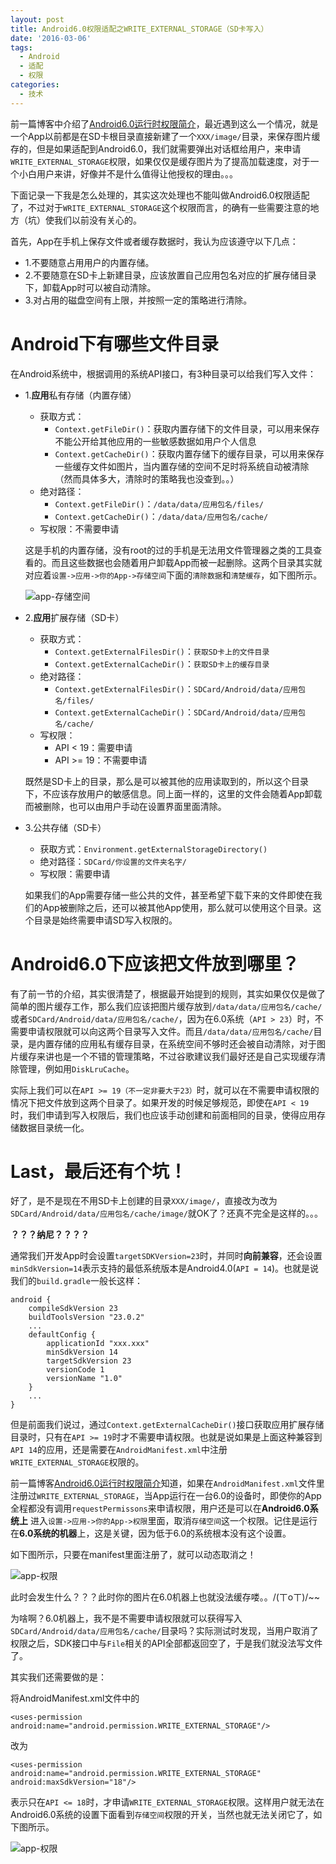 ```yaml
---
layout: post
title: Android6.0权限适配之WRITE_EXTERNAL_STORAGE（SD卡写入）
date: '2016-03-06'
tags:
  - Android
  - 适配
  - 权限
categories: 
  - 技术
---
```


前一篇博客中介绍了[Android6.0运行时权限简介](http://unclechen.github.io/2016/03/05/Android6.0运行时权限简介/)，最近遇到这么一个情况，就是一个App以前都是在SD卡根目录直接新建了一个`XXX/image/`目录，来保存图片缓存的，但是如果适配到Android6.0，我们就需要弹出对话框给用户，来申请`WRITE_EXTERNAL_STORAGE`权限，如果仅仅是缓存图片为了提高加载速度，对于一个小白用户来讲，好像并不是什么值得让他授权的理由。。。

下面记录一下我是怎么处理的，其实这次处理也不能叫做Android6.0权限适配了，不过对于`WRITE_EXTERNAL_STORAGE`这个权限而言，的确有一些需要注意的地方（坑）使我们以前没有关心的。

首先，App在手机上保存文件或者缓存数据时，我认为应该遵守以下几点：

- 1.不要随意占用用户的内置存储。
- 2.不要随意在SD卡上新建目录，应该放置自己应用包名对应的扩展存储目录下，卸载App时可以被自动清除。
- 3.对占用的磁盘空间有上限，并按照一定的策略进行清除。

<!-- more -->

# Android下有哪些文件目录

在Android系统中，根据调用的系统API接口，有3种目录可以给我们写入文件：

- 1.**应用**私有存储（内置存储）
	- 获取方式：
		- `Context.getFileDir()`：获取内置存储下的文件目录，可以用来保存不能公开给其他应用的一些敏感数据如用户个人信息
		- `Context.getCacheDir()`：获取内置存储下的缓存目录，可以用来保存一些缓存文件如图片，当内置存储的空间不足时将系统自动被清除（然而具体多大，清除时的策略我也没查到。。）
	- 绝对路径：
		- `Context.getFileDir()`：`/data/data/应用包名/files/`
		- `Context.getCacheDir()`：`/data/data/应用包名/cache/`
	- 写权限：不需要申请
	
	这是手机的内置存储，没有root的过的手机是无法用文件管理器之类的工具查看的。而且这些数据也会随着用户卸载App而被一起删除。这两个目录其实就对应着`设置->应用->你的App->存储空间`下面的`清除数据`和`清楚缓存`，如下图所示。
	
	![app-存储空间](/content/images/app-storage.png)
	
- 2.**应用**扩展存储（SD卡）
	- 获取方式：
		- `Context.getExternalFilesDir()`：`获取SD卡上的文件目录`
		- `Context.getExternalCacheDir()`：`获取SD卡上的缓存目录`
	- 绝对路径：
		 - `Context.getExternalFilesDir()`：`SDCard/Android/data/应用包名/files/`
		- `Context.getExternalCacheDir()`：`SDCard/Android/data/应用包名/cache/`
	- 写权限：
		- API < 19：需要申请
		- API >= 19：不需要申请
		
	既然是SD卡上的目录，那么是可以被其他的应用读取到的，所以这个目录下，不应该存放用户的敏感信息。同上面一样的，这里的文件会随着App卸载而被删除，也可以由用户手动在设置界面里面清除。	
	
- 3.公共存储（SD卡）
	- 获取方式：`Environment.getExternalStorageDirectory()`
	- 绝对路径：`SDCard/你设置的文件夹名字/`
	- 写权限：需要申请
	
	如果我们的App需要存储一些公共的文件，甚至希望下载下来的文件即使在我们的App被删除之后，还可以被其他App使用，那么就可以使用这个目录。这个目录是始终需要申请SD写入权限的。
	
# Android6.0下应该把文件放到哪里？

有了前一节的介绍，其实很清楚了，根据最开始提到的规则，其实如果仅仅是做了简单的图片缓存工作，那么我们应该把图片缓存放到`/data/data/应用包名/cache/`或者`SDCard/Android/data/应用包名/cache/`，因为在6.0系统（`API > 23`）时，不需要申请权限就可以向这两个目录写入文件。而且`/data/data/应用包名/cache/`目录，是内置存储的应用私有缓存目录，在系统空间不够时还会被自动清除，对于图片缓存来讲也是一个不错的管理策略，不过谷歌建议我们最好还是自己实现缓存清除管理，例如用`DiskLruCache`。

实际上我们可以在`API >= 19（不一定非要大于23）`时，就可以在不需要申请权限的情况下把文件放到这两个目录了。如果开发的时候足够规范，即使在`API < 19`时，我们申请到写入权限后，我们也应该手动创建和前面相同的目录，使得应用存储数据目录统一化。


# Last，最后还有个坑！

好了，是不是现在不用SD卡上创建的目录`XXX/image/`，直接改为改为`SDCard/Android/data/应用包名/cache/image/`就OK了？还真不完全是这样的。。。

**？？？纳尼？？？？**

通常我们开发App时会设置`targetSDKVersion=23`时，并同时**向前兼容**，还会设置`minSdkVersion=14`表示支持的最低系统版本是Android4.0(`API = 14`)。也就是说我们的`build.gradle`一般长这样：

```
android {
    compileSdkVersion 23
    buildToolsVersion "23.0.2"
    ...
    defaultConfig {
        applicationId "xxx.xxx"
        minSdkVersion 14
        targetSdkVersion 23
        versionCode 1
        versionName "1.0"
    }
    ...
}
```

但是前面我们说过，通过`Context.getExternalCacheDir()`接口获取应用扩展存储目录时，只有在`API >= 19`时才不需要申请权限。也就是说如果是上面这种兼容到`API 14`的应用，还是需要在`AndroidManifest.xml`中注册`WRITE_EXTERNAL_STORAGE`权限的。

前一篇博客[Android6.0运行时权限简介](http://unclechen.github.io/2016/03/05/Android6.0运行时权限简介/)知道，如果在`AndroidManifest.xml`文件里注册过`WRITE_EXTERNAL_STORAGE`，当App运行在一台6.0的设备时，即使你的App全程都没有调用`requestPermissons`来申请权限，用户还是可以在**Android6.0系统上** 进入`设置->应用->你的App->权限`里面，取消`存储空间`这一个权限。记住是运行在**6.0系统的机器**上，这是关键，因为低于6.0的系统根本没有这个设置。

如下图所示，只要在manifest里面注册了，就可以动态取消之！

![app-权限](/content/images/app-perm-before.png)

此时会发生什么？？？此时你的图片在6.0机器上也就没法缓存喽。。/(ㄒoㄒ)/~~  

为啥啊？6.0机器上，我不是不需要申请权限就可以获得写入`SDCard/Android/data/应用包名/cache/`目录吗？实际测试时发现，当用户取消了权限之后，SDK接口中与`File`相关的API全部都返回空了，于是我们就没法写文件了。

其实我们还需要做的是：

将AndroidManifest.xml文件中的

```
<uses-permission android:name="android.permission.WRITE_EXTERNAL_STORAGE"/>

```
改为

```
<uses-permission android:name="android.permission.WRITE_EXTERNAL_STORAGE"
android:maxSdkVersion="18"/>

```

表示只在`API <= 18`时，才申请`WRITE_EXTERNAL_STORAGE`权限。这样用户就无法在Android6.0系统的设置下面看到`存储空间`权限的开关，当然也就无法关闭它了，如下图所示。

![app-权限](/content/images/app-perm-after.png)









